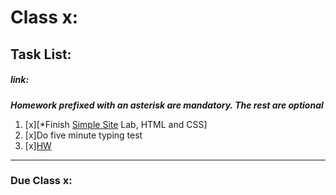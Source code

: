 # Class x: 
## Task List:
##### link: 
***Homework prefixed with an asterisk are mandatory. The rest are optional***
1. [x][*Finish [Simple Site](https://communitytaught.org/img/resources/simple-site-lab.png) Lab, HTML and CSS]
2. [x]Do five minute typing test    
3. [x][HW](url)

---
### Due Class x:
